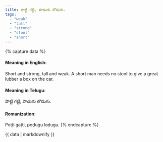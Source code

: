 ```yaml
---
title: పొట్టి గట్టి, పొడుగు లొడుగు.
tags:
  - "weak"
  - "tall"
  - "strong"
  - "stool"
  - "short"
---
```


{% capture data %}
#### Meaning in English:
Short and strong, tall and weak.
A short man needs no stool to give a great lubber a box on the car.

#### Meaning in Telugu:
పొట్టి గట్టి, పొడుగు లొడుగు.

#### Romanization:
Poṭṭi gaṭṭi, poḍugu loḍugu.
{% endcapture %}

{{ data | markdownify }}

